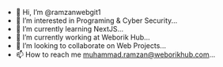 - 👋 Hi, I’m @ramzanwebgit1
- 👀 I’m interested in Programing & Cyber Security...
- 🌱 I’m currently learning NextJS...
- 🌱 I’m currently working at Weborik Hub...
- 💞️ I’m looking to collaborate on Web Projects...
- 📫 How to reach me  muhammad.ramzan@weborikhub.com...

<!---
ramzanwebgit1/ramzanwebgit1 is a ✨ special ✨ repository because its `README.md` (this file) appears on your GitHub profile.
You can click the Preview link to take a look at your changes.
--->
